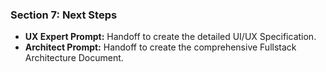 ### Section 7: Next Steps

* **UX Expert Prompt:** Handoff to create the detailed UI/UX Specification.
* **Architect Prompt:** Handoff to create the comprehensive Fullstack Architecture Document.
